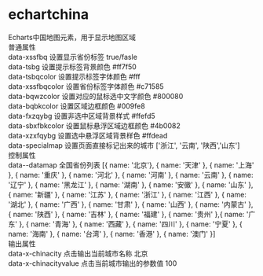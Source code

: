 # echartchina
Echarts中国地图元素，用于显示地图区域<br>
普通属性<br>
data-xssfbq	设置显示省份标签	true/fasle<br>
data-tsbg	设置提示标签背景颜色	#ff7f50<br>
data-tsbqcolor	设置提示标签字体颜色	#fff<br>
data-xssfbqcolor	设置省份标签字体颜色	#c71585<br>
data-bqwzcolor	设置对应的鼠标选中文字颜色	#800080<br>
data-bqbkcolor	设置区域边框颜色	#009fe8<br>
data-fxzqybg	设置非选中区域背景样式	#ffefd5<br>
data-sbxfbkcolor	设置鼠标悬浮区域边框颜色	#4b0082<br>
data-xzxfqybg	设置选中悬浮区域背景样色	#ffdead<br>
data-specialmap	设置页面直接标记出来的城市	['浙江', '云南', '陕西','山东']<br>
控制属性<br>
data--datamap	全国省份列表	[{ name: '北京'}, { name: '天津' }, { name: '上海' }, { name: '重庆' }, { name: '河北' }, { name: '河南' }, { name: '云南' }, { name: '辽宁' }, { name: '黑龙江' }, { name: '湖南' }, { name: '安徽' }, { name: '山东' },{ name: '新疆' }, { name: '江苏' }, { name: '浙江' }, { name: '江西' }, { name: '湖北' }, { name: '广西' }, { name: '甘肃' }, { name: '山西' }, { name: '内蒙古' }, { name: '陕西' }, { name: '吉林' }, { name: '福建' }, { name: '贵州' },{ name: '广东' }, { name: '青海' }, { name: '西藏' }, { name: '四川' }, { name: '宁夏' }, { name: '海南' }, { name: '台湾' }, { name: '香港' }, { name: '澳门' }]<br>
输出属性<br>
data-x-chinacity	点击输出当前城市名称	北京<br>
data-x-chinacityvalue	点击当前城市输出的参数值	100<br>
